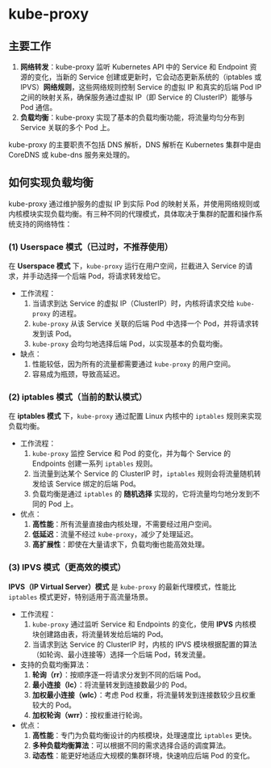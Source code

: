 # kube-proxy

## 主要工作

1. **网络转发**：kube-proxy 监听 Kubernetes API 中的 Service 和 Endpoint 资源的变化，当新的 Service 创建或更新时，它会动态更新系统的（iptables 或 IPVS）**网络规则**，这些网络规则控制 Service 的虚拟 IP 和真实的后端 Pod IP 之间的映射关系，确保服务通过虚拟 IP（即 Service 的 ClusterIP）能够与 Pod 通信。
2. **负载均衡**：kube-proxy 实现了基本的负载均衡功能，将流量均匀分布到 Service 关联的多个 Pod 上。

kube-proxy 的主要职责不包括 DNS 解析，DNS 解析在 Kubernetes 集群中是由 CoreDNS 或 kube-dns 服务来处理的。

## 如何实现负载均衡

kube-proxy 通过维护服务的虚拟 IP 到实际 Pod 的映射关系，并使用网络规则或内核模块实现负载均衡。有三种不同的代理模式，具体取决于集群的配置和操作系统支持的网络特性：

### (1) **Userspace 模式**（已过时，不推荐使用）

在 **Userspace 模式** 下，`kube-proxy` 运行在用户空间，拦截进入 Service 的请求，并手动选择一个后端 Pod，将请求转发给它。

- 工作流程：
    1. 当请求到达 Service 的虚拟 IP（ClusterIP）时，内核将请求交给 `kube-proxy` 的进程。
    2. `kube-proxy` 从该 Service 关联的后端 Pod 中选择一个 Pod，并将请求转发到该 Pod。
    3. `kube-proxy` 会均匀地选择后端 Pod，以实现基本的负载均衡。
- 缺点：
    1. 性能较低，因为所有的流量都需要通过 `kube-proxy` 的用户空间。
    2. 容易成为瓶颈，导致高延迟。

### (2) **iptables 模式**（当前的默认模式）

在 **iptables 模式** 下，`kube-proxy` 通过配置 Linux 内核中的 `iptables` 规则来实现负载均衡。

- 工作流程：
    1. `kube-proxy` 监控 Service 和 Pod 的变化，并为每个 Service 的 Endpoints 创建一系列 `iptables` 规则。
    2. 当流量到达某个 Service 的 ClusterIP 时，`iptables` 规则会将流量随机转发给该 Service 绑定的后端 Pod。
    3. 负载均衡是通过 `iptables` 的 **随机选择** 实现的，它将流量均匀地分发到不同的 Pod 上。
- 优点：
    1. **高性能**：所有流量直接由内核处理，不需要经过用户空间。
    2. **低延迟**：流量不经过 `kube-proxy`，减少了处理延迟。
    3. **高扩展性**：即使在大量请求下，负载均衡也能高效处理。

### (3) **IPVS 模式**（更高效的模式）

**IPVS（IP Virtual Server）模式** 是 `kube-proxy` 的最新代理模式，性能比 `iptables` 模式更好，特别适用于高流量场景。

- 工作流程：
    1. `kube-proxy` 通过监听 Service 和 Endpoints 的变化，使用 **IPVS** 内核模块创建路由表，将流量转发给后端的 Pod。
    2. 当请求到达 Service 的 ClusterIP 时，内核的 IPVS 模块根据配置的算法（如轮询、最小连接等）选择一个后端 Pod，转发流量。
- 支持的负载均衡算法：
    1. **轮询（rr）**：按顺序逐一将请求分发到不同的后端 Pod。
    2. **最小连接（lc）**：将流量转发到连接数最少的 Pod。
    3. **加权最小连接（wlc）**：考虑 Pod 权重，将流量转发到连接数较少且权重较大的 Pod。
    4. **加权轮询（wrr）**：按权重进行轮询。
- 优点：
    1. **高性能**：专门为负载均衡设计的内核模块，处理速度比 `iptables` 更快。
    2. **多种负载均衡算法**：可以根据不同的需求选择合适的调度算法。
    3. **动态性**：能更好地适应大规模的集群环境，快速响应后端 Pod 的变化。